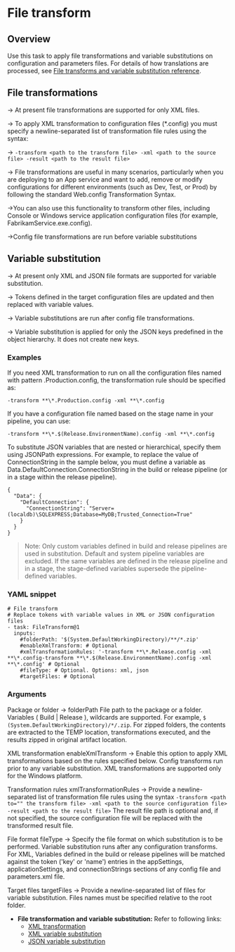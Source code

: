# File transform

## Overview

Use this task to apply file transformations and variable substitutions on configuration and parameters files. For details of how translations are processed, see [File transforms and variable substitution reference](https://docs.microsoft.com/en-us/azure/devops/pipelines/tasks/transforms-variable-substitution?view=azure-devops).

## File transformations

-> At present file transformations are supported for only XML files.

-> To apply XML transformation to configuration files (*.config) you must specify a newline-separated list of transformation file rules using the syntax:

-> `-transform <path to the transform file> -xml <path to the source file> -result <path to the result file>`

-> File transformations are useful in many scenarios, particularly when you are deploying to an App service and want to add, remove or modify configurations for different environments (such as Dev, Test, or Prod) by following the standard Web.config Transformation Syntax.

->You can also use this functionality to transform other files, including Console or Windows service application configuration files (for example, FabrikamService.exe.config).

->Config file transformations are run before variable substitutions

## Variable substitution

-> At present only XML and JSON file formats are supported for variable substitution.

-> Tokens defined in the target configuration files are updated and then replaced with variable values.

-> Variable substitutions are run after config file transformations.

-> Variable substitution is applied for only the JSON keys predefined in the object hierarchy. It does not create new keys.

### Examples

If you need XML transformation to run on all the configuration files named with pattern .Production.config, the transformation rule should be specified as:

`-transform **\*.Production.config -xml **\*.config`

If you have a configuration file named based on the stage name in your pipeline, you can use:

`-transform **\*.$(Release.EnvironmentName).config -xml **\*.config`

To substitute JSON variables that are nested or hierarchical, specify them using JSONPath expressions. For example, to replace the value of ConnectionString in the sample below, you must define a variable as Data.DefaultConnection.ConnectionString in the build or release pipeline (or in a stage within the release pipeline).

```
{
  "Data": {
    "DefaultConnection": {
      "ConnectionString": "Server=(localdb)\SQLEXPRESS;Database=MyDB;Trusted_Connection=True"
    }
  }
}
```

> Note: Only custom variables defined in build and release pipelines are used in substitution. Default and system pipeline variables are excluded. If the same variables are defined in the release pipeline and in a stage, the stage-defined variables supersede the pipeline-defined variables.

### YAML snippet

```
# File transform
# Replace tokens with variable values in XML or JSON configuration files
- task: FileTransform@1
  inputs:
    #folderPath: '$(System.DefaultWorkingDirectory)/**/*.zip' 
    #enableXmlTransform: # Optional
    #xmlTransformationRules: '-transform **\*.Release.config -xml **\*.config-transform **\*.$(Release.EnvironmentName).config -xml **\*.config' # Optional
    #fileType: # Optional. Options: xml, json
    #targetFiles: # Optional
```

### Arguments

Package or folder ->  folderPath	File path to the package or a folder. Variables ( Build | Release ), wildcards are supported. For example, `$     (System.DefaultWorkingDirectory)/*/.zip`. For zipped folders, the contents are extracted to the TEMP location, transformations executed, and the results zipped in   original artifact location.

XML transformation
enableXmlTransform ->	Enable this option to apply XML transformations based on the rules specified below. Config transforms run prior to any variable substitution. XML transformations are supported only for the Windows platform.

Transformation rules
xmlTransformationRules ->	Provide a newline-separated list of transformation file rules using the syntax
`-transform <path to="" the transform file> -xml <path to the source configuration file> -result <path to the result file>`
The result file path is optional and, if not specified, the source configuration file will be replaced with the transformed result file.

File format
fileType ->	Specify the file format on which substitution is to be performed. Variable substitution runs after any configuration transforms. For XML, Variables defined in the build or release pipelines will be matched against the token ('key' or 'name') entries in the appSettings, applicationSettings, and connectionStrings sections of any config file and parameters.xml file.

Target files
targetFiles	-> Provide a newline-separated list of files for variable substitution. Files names must be specified relative to the root folder.

* **File transformation and variable substitution:**  Refer to following links:
  * [XML transformation](https://docs.microsoft.com/en-us/vsts/build-release/tasks/transforms-variable-substitution?view=vsts#xml-transformation)
  * [XML variable substitution](https://docs.microsoft.com/en-us/vsts/build-release/tasks/transforms-variable-substitution?view=vsts#xml-variable-substitution)
  * [JSON variable substitution](https://docs.microsoft.com/en-us/vsts/build-release/tasks/transforms-variable-substitution?view=vsts#json-variable-substitution)